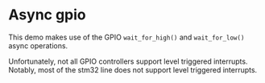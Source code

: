 # Async gpio

This demo makes use of the GPIO `wait_for_high()` and `wait_for_low()` async operations.

Unfortunately, not all GPIO controllers support level triggered interrupts.  Notably, most of the
stm32 line does not support level triggered interrupts.

